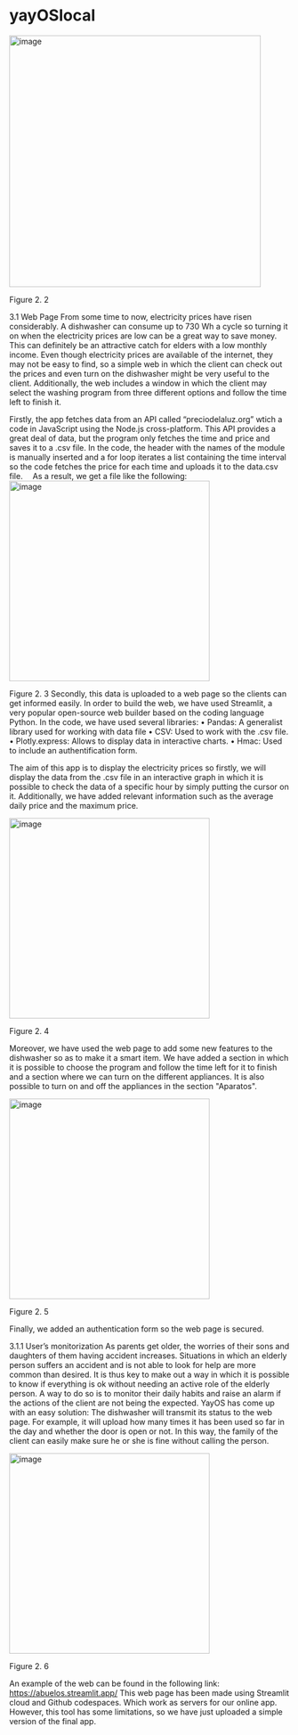 # yayOSlocal
<img width="452" alt="image" src="https://github.com/techyberme/yayOSlocal/assets/107142731/d4b7e00d-993d-405b-a60e-9dc46065e1be">
 
Figure 2. 2

3.1 Web Page
From some time to now, electricity prices have risen considerably. A dishwasher can consume up to 730 Wh a cycle so turning it on when the electricity prices are low can be a great way to save money. This can definitely be an attractive catch for elders with a low monthly income. Even though electricity prices are available of the internet, they may not be easy to find, so a simple web in which the client can check out the prices and even turn on the dishwasher might be very useful to the client.
Additionally, the web includes a window in which the client may select the washing program from three different options and follow the time left to finish it.

Firstly, the app fetches data from an API called “preciodelaluz.org” wtich a code in JavaScript using the Node.js cross-platform. This API provides a great deal of data, but the program only fetches the time and price and saves it to a .csv file. In the code, the header with the names of the module is manually inserted and a for loop iterates a list containing the time interval so the code fetches the price for each time and uploads it to the data.csv file. 
As a result, we get a file like the following:
<img width="360" alt="image" src="https://github.com/techyberme/yayOSlocal/assets/107142731/f13db5a5-0fe6-4bc6-a63c-479abdb755a7">

Figure 2. 3
Secondly, this data is uploaded to a web page so the clients can get informed easily. In order to build the web, we have used Streamlit, a very popular open-source web builder based on the coding language Python.
In the code, we have used several libraries:
•	Pandas: A generalist library used for working with data file
•	CSV: Used to work with the .csv file.
•	Plotly.express: Allows to display data in interactive charts.
•	Hmac: Used to include an authentification form.

The aim of this app is to display the electricity prices so firstly, we will display the data from the .csv file in an interactive graph in which it is possible to check the data of a specific hour by simply putting the cursor on it. Additionally, we have added relevant information such as the average daily price and the maximum price.


<img width="360" alt="image" src="https://github.com/techyberme/yayOSlocal/assets/107142731/f410e9cc-a664-41da-8610-06e7025ee222">

Figure 2. 4

Moreover, we have used the web page to add some new features to the dishwasher so as to make it a smart item. We have added a section in which it is possible to choose the program and follow the time left for it to finish and a section where we can turn on the different appliances. It is also possible to turn on and off the appliances in the section "Aparatos".


<img width="360" alt="image" src="https://github.com/techyberme/yayOSlocal/assets/107142731/943d4a89-7cd1-4b46-bea0-94a59235438b">

Figure 2. 5

Finally, we added an authentication form so the web page is secured.

3.1.1 User’s monitorization
As parents get older, the worries of their sons and daughters of them having accident increases. Situations in which an elderly person suffers an accident and is not able to look for help are more common than desired. It is thus key to make out a way in which it is possible to know if everything is ok without needing an active role of the elderly person. A way to do so is to monitor their daily habits and raise an alarm if the actions of the client are not being the expected.
YayOS has come up with an easy solution: The dishwasher will transmit its status to the web page. For example, it will upload how many times it has been used so far in the day and whether the door is open or not. In this way, the family of the client can easily make sure he or she is fine without calling the person.

<img width="360" alt="image" src="https://github.com/techyberme/yayOSlocal/assets/107142731/db212476-21a0-469a-aadc-ad69cf23e09c"> 

Figure 2. 6

An example of the web can be found in the following link: https://abuelos.streamlit.app/
This web page has been made using Streamlit cloud and Github codespaces. Which work as servers for our online app. However, this tool has some limitations, so we have just uploaded a simple version of the final app.
